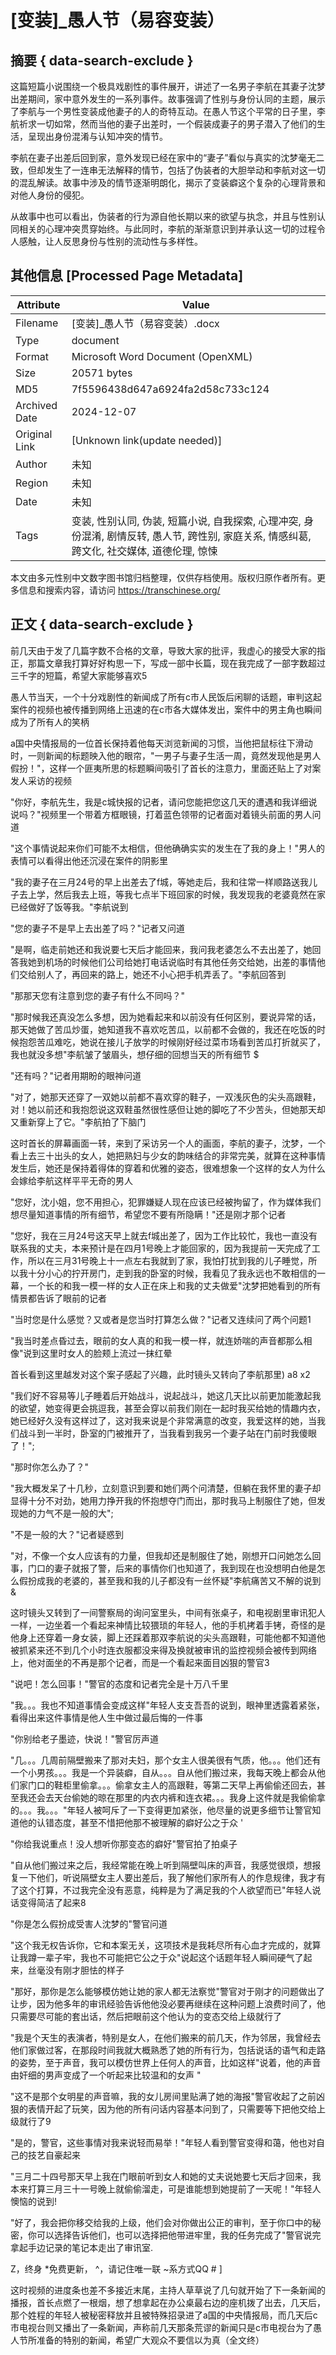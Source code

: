 # [变装]_愚人节（易容变装）



## 摘要  { data-search-exclude }

<!-- tcd_abstract -->
这篇短篇小说围绕一个极具戏剧性的事件展开，讲述了一名男子李航在其妻子沈梦出差期间，家中意外发生的一系列事件。故事强调了性别与身份认同的主题，展示了李航与一个男性变装成他妻子的人的奇特互动。在愚人节这个平常的日子里，李航祈求一切如常，然而当他的妻子出差时，一个假装成妻子的男子潜入了他们的生活，呈现出身份混淆与认知冲突的情节。

李航在妻子出差后回到家，意外发现已经在家中的“妻子”看似与真实的沈梦毫无二致，但却发生了一连串无法解释的情节，包括了伪装者的大胆举动和李航对这一切的混乱解读。故事中涉及的情节逐渐明朗化，揭示了变装癖这个复杂的心理背景和对他人身份的侵犯。

从故事中也可以看出，伪装者的行为源自他长期以来的欲望与执念，并且与性别认同相关的心理冲突贯穿始终。与此同时，李航的渐渐意识到并承认这一切的过程令人感触，让人反思身份与性别的流动性与多样性。

<!-- tcd_abstract_end -->

## 其他信息 [Processed Page Metadata]

| Attribute       | Value                                  |
|-----------------|----------------------------------------|
| Filename        | [变装]_愚人节（易容变装）.docx                             |
| Type            | document                                 |
| Format          | Microsoft Word Document (OpenXML)                               |
| Size            | 20571 bytes                           |
| MD5             | 7f5596438d647a6924fa2d58c733c124                                  |
| Archived Date   | 2024-12-07                             |
| Original Link   | [Unknown link(update needed)]                         |
| Author          | 未知                               |
| Region          | 未知                               |
| Date            | 未知                                 |
| Tags            | 变装, 性别认同, 伪装, 短篇小说, 自我探索, 心理冲突, 身份混淆, 剧情反转, 愚人节, 跨性别, 家庭关系, 情感纠葛, 跨文化, 社交媒体, 道德伦理, 惊悚                                 |

本文由多元性别中文数字图书馆归档整理，仅供存档使用。版权归原作者所有。更多信息和搜索内容，请访问 <https://transchinese.org/>


## 正文 { data-search-exclude }

<!-- tcd_main_text -->
前几天由于发了几篇字数不合格的文章，导致大家的批评，我虚心的接受大家的指正，那篇文章我打算好好构思一下，写成一部中长篇，现在我完成了一部字数超过三千字的短篇，希望大家能够喜欢5







愚人节当天，一个十分戏剧性的新闻成了所有c市人民饭后闲聊的话题，审判这起案件的视频也被传播到网络上迅速的在c市各大媒体发出，案件中的男主角也瞬间成为了所有人的笑柄





a国中央情报局的一位首长保持着他每天浏览新闻的习惯，当他把鼠标往下滑动时，一则新闻的标题映入他的眼帘，"一男子与妻子生活一周，竟然发现他是男人假扮！"，这样一个匪夷所思的标题瞬间吸引了首长的注意力，里面还贴上了对案发人采访的视频





"你好，李航先生，我是c城快报的记者，请问您能把您这几天的遭遇和我详细说说吗？"视频里一个带着方框眼镜，打着蓝色领带的记者面对着镜头前面的男人问道



"这个事情说起来你们可能不太相信，但他确确实实的发生在了我的身上！"男人的表情可以看得出他还沉浸在案件的阴影里





"我的妻子在三月24号的早上出差去了f城，等她走后，我和往常一样顺路送我儿子去上学，然后我去上班，等我七点半下班回家的时候，我发现我的老婆竟然在家已经做好了饭等我。"李航说到



"您的妻子不是早上去出差了吗？"记者又问道





"是啊，临走前她还和我说要七天后才能回来，我问我老婆怎么不去出差了，她回答我她到机场的时候他们公司给她打电话说临时有其他任务交给她，出差的事情他们交给别人了，再回来的路上，她还不小心把手机弄丢了。"李航回答到





"那那天您有注意到您的妻子有什么不同吗？"





"那时候我还真没怎么多想，因为她看起来和以前没有任何区别，要说异常的话，那天她做了苦瓜炒蛋，她知道我不喜欢吃苦瓜，以前都不会做的，我还在吃饭的时候抱怨苦瓜难吃，她说在接儿子放学的时候刚好经过菜市场看到苦瓜打折就买了，我也就没多想"李航皱了皱眉头，想仔细的回想当天的所有细节 $



"还有吗？"记者用期盼的眼神问道



"对了，她那天还穿了一双她以前都不喜欢穿的鞋子，一双浅灰色的尖头高跟鞋，对！她以前还和我抱怨说这双鞋虽然很性感但让她的脚吃了不少苦头，但她那天却又重新穿上了它。"李航拍了下脑门



这时首长的屏幕画面一转，来到了采访另一个人的画面，李航的妻子，沈梦，一个看上去三十出头的女人，她把熟妇与少女的韵味结合的非常完美，就算在这种事情发生后，她还是保持着得体的穿着和优雅的姿态，很难想象一个这样的女人为什么会嫁给李航这样平平无奇的男人





"您好，沈小姐，您不用担心，犯罪嫌疑人现在应该已经被拘留了，作为媒体我们想尽量知道事情的所有细节，希望您不要有所隐瞒！"还是刚才那个记者





"您好，我在三月24号这天早上就去f城出差了，因为工作比较忙，我也一直没有联系我的丈夫，本来预计是在四月1号晚上才能回家的，因为我提前一天完成了工作，所以在三月31号晚上十一点左右我就到了家，我怕打扰到我的儿子睡觉，所以我十分小心的拧开房门，走到我的卧室的时候，我看见了我永远也不敢相信的一幕，一个长的和我一模一样的女人正在床上和我的丈夫做爱"沈梦把她看到的所有情景都告诉了眼前的记者



"当时您是什么感觉？又或者是您当时打算怎么做？"记者又连续问了两个问题1





"我当时差点昏过去，眼前的女人真的和我一模一样，就连娇喘的声音都那么相像"说到这里时女人的脸颊上流过一抹红晕





首长看到这里越发对这个案子感起了兴趣，此时镜头又转向了李航那里) a8 x2



"我们好不容易等儿子睡着后开始战斗，说起战斗，她这几天比以前更加能激起我的欲望，她变得更会挑逗我，甚至会穿以前我们刚在一起时我买给她的情趣内衣，她已经好久没有这样过了，这对我来说是个非常满意的改变，我爱这样的她，当我们战斗到一半时，卧室的门被推开了，当我看到我另一个妻子站在门前时我傻眼了！";





"那时你怎么办了？"





"我大概发呆了十几秒，立刻意识到要和她们两个问清楚，但躺在我怀里的妻子却显得十分不对劲，她用力挣开我的怀抱想夺门而出，那时我马上制服住了她，但发现她的力气不是一般的大";



"不是一般的大？"记者疑惑到



"对，不像一个女人应该有的力量，但我却还是制服住了她，刚想开口问她怎么回事，门口的妻子就报了警，后来的事情你们也知道了，我到现在也没想明白他是怎么假扮成我的老婆的，甚至我和我的儿子都没有一丝怀疑"李航痛苦又不解的说到&





这时镜头又转到了一间警察局的询问室里头，中间有张桌子，和电视剧里审讯犯人一样，一边坐着一个看起来神情比较猥琐的年轻人，他的手机拷着手铐，奇怪的是他身上还穿着一身女装，脚上还踩着那双李航说的尖头高跟鞋，可能他都不知道他被抓紧来还不到几个小时连衣服都没来得及换就被审讯的监控视频会被传到网络上，他对面坐的不再是那个记者，而是一个看起来面目凶狠的警官3



"说吧！怎么回事！"警官的态度和记者完全是十万八千里





"我。。。我也不知道事情会变成这样"年轻人支支吾吾的说到，眼神里透露着紧张，看得出来这件事情是他人生中做过最后悔的一件事





"你别给老子墨迹，快说！"警官厉声道





"几。。。几周前隔壁搬来了那对夫妇，那个女主人很美很有气质，他。。。他们还有一个小男孩。。。我是一个异装癖，自从。。。自从他们搬过来，我每天晚上都会从他们家门口的鞋柜里偷拿。。。偷拿女主人的高跟鞋，等第二天早上再偷偷还回去，甚至我还会去天台偷她的晾在那里的内衣内裤和连衣裙。。。我身上这件就是我偷偷拿的。。。我。。。"年轻人被呵斥了一下变得更加紧张，他尽量的说更多细节让警官知道他的认错态度，甚至不惜把他那不被理解的癖好公之于众 '





"你给我说重点！没人想听你那变态的癖好"警官拍了拍桌子



"自从他们搬过来之后，我经常能在晚上听到隔壁叫床的声音，我感觉很烦，想报复一下他们，听说隔壁女主人要出差后，我了解他们家所有人的作息规律，我才有了这个打算，不过我完全没有恶意，纯粹是为了满足我的个人欲望而已"年轻人说话变得简洁了起来8



"你是怎么假扮成受害人沈梦的"警官问道



"这个我无权告诉你，它和本案无关，这项技术是我耗尽所有心血才完成的，就算让我蹲一辈子牢，我也不可能把它公之于众"说起这个话题年轻人瞬间硬气了起来，丝毫没有刚才胆怯的样子





"那好，那你是怎么能够模仿她让她的家人都无法察觉"警官对于刚才的问题做出了让步，因为他多年的审讯经验告诉他他没必要再继续在这种问题上浪费时间了，他只需要尽可能的套出话，然后把眼前这个他认为的变态交给上级就行了



"我是个天生的表演者，特别是女人，在他们搬来的前几天，作为邻居，我曾经去他们家做过客，在那段时间我就大概熟悉了她的所有行为，包括说话的语气和走路的姿势，至于声音，我可以模仿世界上任何人的声音，比如这样"说着，他的声音由奸细的男声变成了一个听起来比较温和的女声 "



"这不是那个女明星的声音嘛，我的女儿房间里贴满了她的海报"警官收起了之前凶狠的表情开起了玩笑，因为他的所有问话内容基本问到了，只需要等下把他交给上级就行了9





"是的，警官，这些事情对我来说轻而易举！"年轻人看到警官变得和蔼，他也对自己的技艺自豪起来





"三月二十四号那天早上我在门眼前听到女人和她的丈夫说她要七天后才回来，我本来打算三月三十一号晚上就偷偷溜走，可是谁能想到她提前了一天呢！"年轻人懊恼的说到!





"好了，我会把你移交给我的上级，他们会对你做出公正的审判，至于你口中的秘密，你可以选择告诉他们，也可以选择把他带进牢里，我的任务完成了"警官说完拿起手边记录的笔记本走出了审讯室.

Z，终身 *免费更新， ^，请记住唯一联 ~系方式QQ # ]





这时视频的进度条也差不多接近末尾，主持人草草说了几句就开始了下一条新闻的播报，首长点燃了一根烟，想了想拿起在办公桌最右边的座机拨了出去，几天后，那个姓程的年轻人被秘密释放并且被特殊招录进了a国的中央情报局，而几天后c市电视台则又播出了一条新闻，声称前几天那条荒谬的新闻只是c市电视台为了愚人节所准备的特别的新闻，希望广大观众不要信以为真（全文终）
<!-- tcd_main_text_end -->

